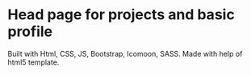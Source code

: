 # Head page for projects and basic profile

Built with Html, CSS, JS, Bootstrap, Icomoon, SASS.
Made with help of html5 template.
